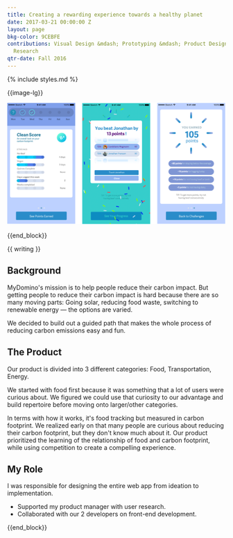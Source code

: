 ```yaml
---
title: Creating a rewarding experience towards a healthy planet
date: 2017-03-21 00:00:00 Z
layout: page
bkg-color: 9CEBFE
contributions: Visual Design &mdash; Prototyping &mdash; Product Design
  Research
qtr-date: Fall 2016
---
```


{% include styles.md %}

{{image-lg}}

<img class="w-100" src="/assets/food-challenge/score-card.png">

{{end_block}}

{{ writing }}
## Background

MyDomino's mission is to help people reduce their carbon impact. But getting people to reduce their carbon impact is hard because there are so many moving parts: Going solar, reducing food waste, switching to renewable energy — the options are varied.

We decided to build out a guided path that makes the whole process of reducing carbon emissions easy and fun.

## The Product

Our product is divided into 3 different categories: Food, Transportation, Energy.

We started with food first because it was something that a lot of users were curious about. We figured we could use that curiosity to our advantage and build repertoire before moving onto larger/other categories.

In terms with how it works, it's food tracking but measured in carbon footprint. We realized early on that many people are curious about reducing their carbon footprint, but they don't know much about it. Our product prioritized the learning of the relationship of food and carbon footprint, while using competition to create a compelling experience.

## My Role
I was responsible for designing the entire web app from ideation to implementation.
- Supported my product manager with user research.
- Collaborated with our 2 developers on front-end development.

{{end_block}}
